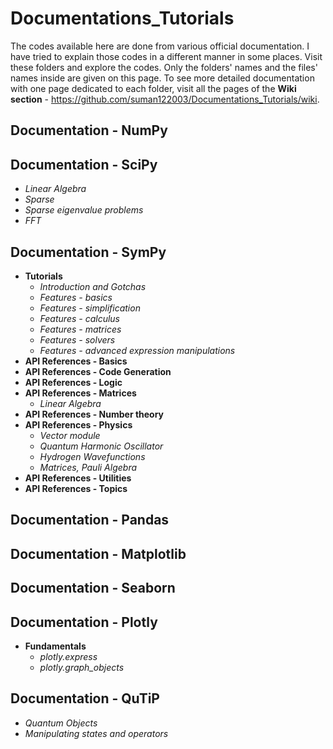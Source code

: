  # Documentations_Tutorials
The codes available here are done from various official documentation. I have tried to explain those codes in a different manner in some places. Visit these folders and explore the codes. Only the folders' names and the files' names inside are given on this page. To see more detailed documentation with one page dedicated to each folder, visit all the pages of the **Wiki section** - https://github.com/suman122003/Documentations_Tutorials/wiki.


## Documentation - NumPy

## Documentation - SciPy
* *Linear Algebra*
* *Sparse*
* *Sparse eigenvalue problems*
* *FFT*
## Documentation - SymPy
* **Tutorials**
  - *Introduction and Gotchas*
  - *Features - basics*
  - *Features - simplification*
  - *Features - calculus*
  - *Features - matrices*
  - *Features - solvers*
  - *Features - advanced expression manipulations*
* **API References - Basics**
* **API References - Code Generation**
* **API References - Logic**
* **API References - Matrices**
  - *Linear Algebra*
* **API References - Number theory**
* **API References - Physics**
  - *Vector module*
  - *Quantum Harmonic Oscillator*
  - *Hydrogen Wavefunctions*
  - *Matrices, Pauli Algebra*
* **API References - Utilities**
* **API References - Topics**
## Documentation - Pandas

## Documentation - Matplotlib

## Documentation - Seaborn

## Documentation - Plotly
* **Fundamentals**
  - *plotly.express*
  - *plotly.graph_objects*
## Documentation - QuTiP
* *Quantum Objects*
* *Manipulating states and operators*

